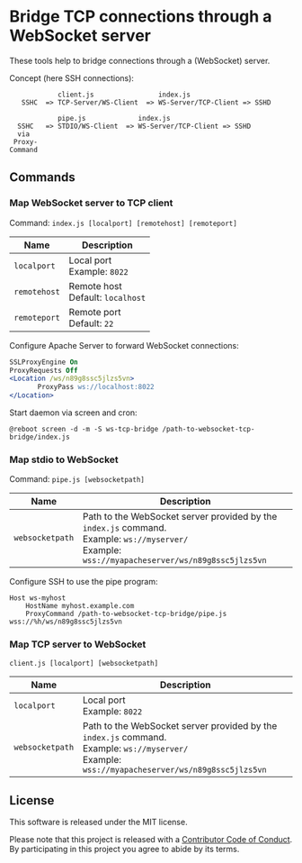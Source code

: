 # Bridge TCP connections through a WebSocket server

These tools help to bridge connections through a (WebSocket) server.


Concept (here SSH connections):

```
            client.js                index.js
   SSHC  => TCP-Server/WS-Client  => WS-Server/TCP-Client => SSHD
```

```
            pipe.js             index.js
  SSHC   => STDIO/WS-Client  => WS-Server/TCP-Client => SSHD
  via
 Proxy-
Command
```



## Commands


### Map WebSocket server to TCP client

Command: `index.js [localport] [remotehost] [remoteport]`

| Name | Description |
|------|-------------|
| `localport` | Local port<br/>Example: `8022` |
| `remotehost` | Remote host<br/>Default: `localhost` |
| `remoteport` | Remote port<br/>Default: `22` |


Configure Apache Server to forward WebSocket connections:

```apache
SSLProxyEngine On
ProxyRequests Off
<Location /ws/n89g8ssc5jlzs5vn>
       ProxyPass ws://localhost:8022
</Location>
```

Start daemon via screen and cron:

```crontab
@reboot screen -d -m -S ws-tcp-bridge /path-to-websocket-tcp-bridge/index.js
```


### Map stdio to WebSocket

Command: `pipe.js [websocketpath]`

| Name | Description |
|------|-------------|
| `websocketpath` | Path to the WebSocket server provided by the `index.js` command.<br/>Example: `ws://myserver/`<br/>Example: `wss://myapacheserver/ws/n89g8ssc5jlzs5vn` |

Configure SSH to use the pipe program:

```ssh-config
Host ws-myhost
	HostName myhost.example.com
	ProxyCommand /path-to-websocket-tcp-bridge/pipe.js wss://%h/ws/n89g8ssc5jlzs5vn
```


### Map TCP server to WebSocket

`client.js [localport] [websocketpath]`

| Name | Description |
|------|-------------|
| `localport` | Local port<br/>Example: `8022` |
| `websocketpath` | Path to the WebSocket server provided by the `index.js` command.<br/>Example: `ws://myserver/`<br/>Example: `wss://myapacheserver/ws/n89g8ssc5jlzs5vn` |


## License

This software is released under the MIT license.

Please note that this project is released with a [Contributor Code of Conduct](CODE_OF_CONDUCT.md). By participating in this project you agree to abide by its terms.
